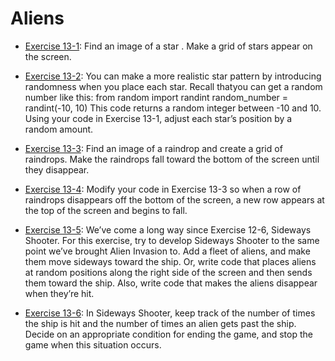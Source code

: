 # Aliens

- [Exercise 13-1](exercise_13_01.py):
Find an image of a star . Make a grid of stars appear on the screen.

- [Exercise 13-2](exercise_13_02.py):
You can make a more realistic star pattern by introducing randomness when you
place each star. Recall thatyou can get a random number like this:
from random import randint
random_number = randint(-10, 10)
This code returns a random integer between -10 and 10. Using your code in
Exercise 13-1, adjust each star’s position by a random amount.

- [Exercise 13-3](exercise_13_03.py):
Find an image of a raindrop and create a grid of raindrops. Make the raindrops
fall toward the bottom of the screen until they disappear.

- [Exercise 13-4](exercise_13_04.py):
Modify your code in Exercise 13-3 so when a row of raindrops disappears off
the bottom of the screen, a new row appears at the top of the screen and
begins to fall.

- [Exercise 13-5](exercise_13_05.py):
We’ve come a long way since Exercise 12-6, Sideways Shooter. For this
exercise, try to develop Sideways Shooter to the same point we’ve brought
Alien Invasion to. Add a fleet of aliens, and make them move sideways toward
the ship. Or, write code that places aliens at random positions along the
right side of the screen and then sends them toward the ship. Also, write code
that makes the aliens disappear when they’re hit.

- [Exercise 13-6](exercise_13_06.py):
In Sideways Shooter, keep track of the number of times the ship is hit and the
number of times an alien gets past the ship. Decide on an appropriate condition
for ending the game, and stop the game when this situation occurs.

